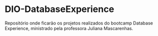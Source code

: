 # DIO-DatabaseExperience
Repositório onde ficarão os projetos realizados do bootcamp Database Experience, ministrado pela professora Juliana Mascarenhas.


